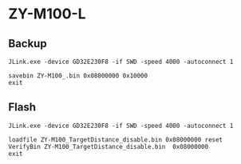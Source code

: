 # ZY-M100-L
## Backup
```batchfile
JLink.exe -device GD32E230F8 -if SWD -speed 4000 -autoconnect 1 
```
```
savebin ZY-M100_.bin 0x08000000 0x10000
exit
```

## Flash

```batchfile
JLink.exe -device GD32E230F8 -if SWD -speed 4000 -autoconnect 1 
```

```
loadfile ZY-M100_TargetDistance_disable.bin 0x08000000 reset
VerifyBin ZY-M100_TargetDistance_disable.bin  0x08000000
exit
```

